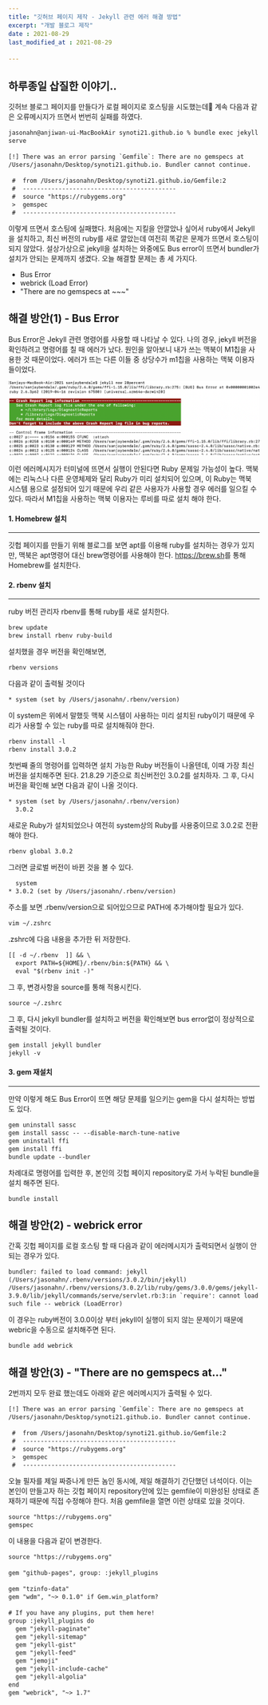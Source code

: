 ```yaml
---
title: "깃허브 페이지 제작 - Jekyll 관련 에러 해결 방법"
excerpt: "개발 블로그 제작"
date : 2021-08-29
last_modified_at : 2021-08-29

---
```

## 하루종일 삽질한 이야기..
깃허브 블로그 페이지를 만들다가 로컬 페이지로 호스팅을 시도했는데 계속 다음과 같은 오류메시지가 뜨면서 번번히 실패를 하였다.
~~~shell
jasonahn@anjiwan-ui-MacBookAir synoti21.github.io % bundle exec jekyll serve

[!] There was an error parsing `Gemfile`: There are no gemspecs at /Users/jasonahn/Desktop/synoti21.github.io. Bundler cannot continue.

 #  from /Users/jasonahn/Desktop/synoti21.github.io/Gemfile:2
 #  -------------------------------------------
 #  source "https://rubygems.org"
 >  gemspec
 #  -------------------------------------------
 ~~~
 이렇게 뜨면서 호스팅에 실패했다. 처음에는 지킬을 안깔았나 싶어서 ruby에서 Jekyll을 설치하고, 최신 버전의 ruby를 새로 깔았는데 여전히 똑같은 문제가 뜨면서 호스팅이 되지 않았다.
 설상가상으로 jekyll을 설치하는 와중에도 Bus error이 뜨면서 bundler가 설치가 안되는 문제까지 생겼다. 오늘 해결할 문제는 총 세 가지다.
 * Bus Error 
 * webrick (Load Error)
 * "There are no gemspecs at ~~~"
 

## 해결 방안(1) - Bus Error


 Bus Error은 Jekyll 관련 명령어를 사용할 때 나타날 수 있다. 나의 경우, jekyll 버전을
 확인하려고 명령어를 칠 때 에러가 났다. 
 원인을 알아보니 내가 쓰는 맥북이 M1칩을 사용한 것 때문이었다. 에러가 뜨는 다른 이들 중 상당수가 m1칩을 사용하는 맥북 이용자들이었다. 


![](/assets/images/crash.png)


이런 에러메시지가 터미널에 뜨면서 실행이 안된다면 Ruby 문제일 가능성이 높다. 맥북에는 리눅스나
다른 운영체제와 달리 Ruby가 미리 설치되어 있으며, 이 Ruby는 맥북 시스템 용으로 설정되어 있기 때문에 우리 같은 사용자가 사용할 경우 에러를 일으킬 수 있다. 따라서 M1칩을 사용하는 맥북 이용자는 루비를 따로 설치 해야 한다.

#### 1. Homebrew 설치
****
깃헙 페이지를 만들기 위해 블로그를 보면 apt를 이용해 ruby를 설치하는 경우가 있지만, 맥북은 apt명령어 대신 brew명령어를 사용해야 한다. <https://brew.sh>를 통해 Homebrew를 설치한다.

#### 2. rbenv 설치
****
ruby 버전 관리자 rbenv를 통해 ruby를 새로 설치한다. 
~~~shell
brew update
brew install rbenv ruby-build
~~~
설치했을 경우 버전을 확인해보면,
~~~shell
rbenv versions
~~~
다음과 같이 출력될 것이다
~~~shell
* system (set by /Users/jasonahn/.rbenv/version)
~~~
이 system은 위에서 말했듯 맥북 시스템이 사용하는 미리 설치된 ruby이기 때문에 우리가 사용할 수 있는 ruby를 따로 설치해줘야 한다.
~~~shell
rbenv install -l
rbenv install 3.0.2
~~~
첫번째 줄의 명령어를 입력하면 설치 가능한 Ruby 버전들이 나올텐데, 이때 가장 최신버전을 설치해주면 된다. 21.8.29 기준으로 최신버전인 3.0.2를 설치하자.
그 후, 다시 버전을 확인해 보면 다음과 같이 나올 것이다.
~~~shell
* system (set by /Users/jasonahn/.rbenv/version)
  3.0.2 
~~~
새로운 Ruby가 설치되었으나 여전히 system상의 Ruby를 사용중이므로 3.0.2로 전환해야 한다.
~~~shell
rbenv global 3.0.2
~~~
그러면 글로벌 버전이 바뀐 것을 볼 수 있다.
~~~shell
  system
* 3.0.2 (set by /Users/jasonahn/.rbenv/version)
~~~~
주소를 보면 .rbenv/version으로 되어있으므로 PATH에 추가해야할 필요가 있다.
~~~shell
vim ~/.zshrc
~~~
.zshrc에 다음 내용을 추가한 뒤 저장한다.
~~~shell
[[ -d ~/.rbenv  ]] && \
  export PATH=${HOME}/.rbenv/bin:${PATH} && \
  eval "$(rbenv init -)"
~~~
그 후, 변경사항을 source를 통해 적용시킨다.
~~~shell
source ~/.zshrc
~~~
그 후, 다시 jekyll bundler를 설치하고 버전을 확인해보면 bus error없이 정상적으로 출력될 것이다.
~~~
gem install jekyll bundler
jekyll -v
~~~
#### 3. gem 재설치
****
만약 이렇게 해도 Bus Error이 뜨면 해당 문제를 일으키는 gem을 다시 설치하는 방법도 있다.
~~~shell
gem uninstall sassc
gem install sassc -- --disable-march-tune-native
gem uninstall ffi
gem install ffi
bundle update --bundler
~~~
차례대로 명령어를 입력한 후, 본인의 깃헙 페이지 repository로 가서 누락된 bundle을 설치 해주면 된다.
~~~shell
bundle install
~~~

## 해결 방안(2) - webrick error
간혹 깃헙 페이지를 로컬 호스팅 할 때 다음과 같이 에러메시지가 출력되면서 실행이 안되는 경우가 있다.
~~~shell
bundler: failed to load command: jekyll (/Users/jasonahn/.rbenv/versions/3.0.2/bin/jekyll)
/Users/jasonahn/.rbenv/versions/3.0.2/lib/ruby/gems/3.0.0/gems/jekyll-3.9.0/lib/jekyll/commands/serve/servlet.rb:3:in `require': cannot load such file -- webrick (LoadError)
~~~
이 경우는 ruby버전이 3.0.0이상 부터 jekyll이 실행이 되지 않는 문제이기 때문에 webric을 수동으로 설치해주면 된다.
~~~shell
bundle add webrick
~~~

## 해결 방안(3) - "There are no gemspecs at..."
2번까지 모두 완료 했는데도 아래와 같은 에러메시지가 출력될 수 있다.
~~~shell
[!] There was an error parsing `Gemfile`: There are no gemspecs at /Users/jasonahn/Desktop/synoti21.github.io. Bundler cannot continue.

 #  from /Users/jasonahn/Desktop/synoti21.github.io/Gemfile:2
 #  -------------------------------------------
 #  source "https://rubygems.org"
 >  gemspec
 #  -------------------------------------------
~~~
오늘 필자를 제일 짜증나게 만든 놈인 동시에, 제일 해결하기 간단했던 녀석이다.
이는 본인이 만들고자 하는 깃헙 페이지 repository안에 있는 gemfile이 미완성된 상태로 존재하기 때문에 직접 수정해야 한다.
처음 gemfile을 열면 이런 상태로 있을 것이다.
~~~
source "https://rubygems.org"
gemspec
~~~
이 내용을 다음과 같이 변경한다.
~~~
source "https://rubygems.org"

gem "github-pages", group: :jekyll_plugins

gem "tzinfo-data"
gem "wdm", "~> 0.1.0" if Gem.win_platform?

# If you have any plugins, put them here!
group :jekyll_plugins do
  gem "jekyll-paginate"
  gem "jekyll-sitemap"
  gem "jekyll-gist"
  gem "jekyll-feed"
  gem "jemoji"
  gem "jekyll-include-cache"
  gem "jekyll-algolia"
end
gem "webrick", "~> 1.7"
~~~

